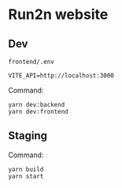 # Run2n website

## Dev

`frontend/.env`

```
VITE_API=http://localhost:3000
```

Command:

```
yarn dev:backend
yarn dev:frontend
```

## Staging

Command:

```
yarn build
yarn start
```
